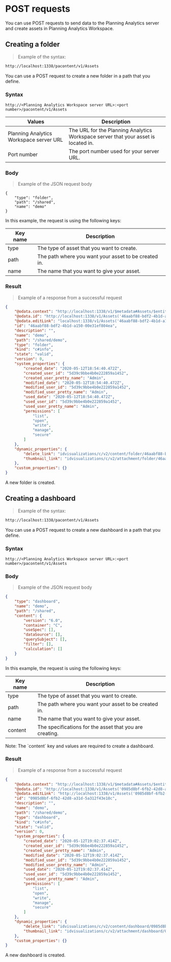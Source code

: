 # POST requests
You can use POST requests to send data to the Planning Analytics server and create assets in Planning Analytics Workspace.

## Creating a folder

> Example of the syntax:

```html
http://localhost:1338/pacontent/v1/Assets
```
You can use a POST request to create a new folder in a path that you define.

### Syntax

`http://<Planning Analytics Workspace server URL>:<port number>/pacontent/v1/Assets`

Values | Description
---- | ------
Planning Analytics Workspace server URL | The URL for the Planning Analytics Workspace server that your asset is located in.
Port number | The port number used for your server URL.

### Body

> Example of the JSON request body

```
{
    "type": "folder",
    "path": "/shared",
    "name": "demo"
}
```

In this example, the request is using the following keys:

Key name | Description
---------| -----------
type | The type of asset that you want to create.
path | The path where you want your asset to be created in.
name | The name that you want to give your asset.

### Result

> Example of a response from a successful request

```json
{
    "@odata.context": "http://localhost:1338/v1/$metadata#Assets/$entity",
    "@odata.id": "http://localhost:1338/v1/Assets('46aabf88-bdf2-4b1d-a150-00e31ef804ea')",
    "@odata.editLink": "localhost:1338/v1/Assets('46aabf88-bdf2-4b1d-a150-00e31ef804ea')",
    "id": "46aabf88-bdf2-4b1d-a150-00e31ef804ea",
    "description": "",
    "name": "demo",
    "path": "/shared/demo",
    "type": "folder",
    "kind": "c#info",
    "state": "valid",
    "version": 0,
    "system_properties": {
        "created_date": "2020-05-12T18:54:40.472Z",
        "created_user_id": "5d39c9bbe4b0e222859a1452",
        "created_user_pretty_name": "Admin",
        "modified_date": "2020-05-12T18:54:40.472Z",
        "modified_user_id": "5d39c9bbe4b0e222859a1452",
        "modified_user_pretty_name": "Admin",
        "used_date": "2020-05-12T18:54:40.472Z",
        "used_user_id": "5d39c9bbe4b0e222859a1452",
        "used_user_pretty_name": "Admin",
        "permissions": [
            "list",
            "open",
            "write",
            "manage",
            "secure"
        ]
    },
    "dynamic_properties": {
        "delete_link": "idvisualizations/c/v2/content/folder/46aabf88-bdf2-4b1d-a150-00e31ef804ea/",
        "thumbnail_link": "idvisualizations/c/v2/attachment/folder/46aabf88-bdf2-4b1d-a150-00e31ef804ea/?name=thumbnail"
    },
    "custom_properties": {}
}
```

A new folder is created.

## Creating a dashboard

> Example of the syntax:

```html
http://localhost:1338/pacontent/v1/Assets
```
You can use a POST request to create a new dashboard in a path that you define. 

### Syntax

`http://<Planning Analytics Workspace server URL>:<port number>/pacontent/v1/Assets`

### Body

> Example of the JSON request body

```json
{
    "type": "dashboard",
    "name": "demo",
    "path": "/shared",
    "content": {
        "version": "6.0",
        "container": "C",
        "useSpec": [],
        "dataSource": [],
        "querySubject": [],
        "filter": [],
        "calculation": []
    }
}
```

In this example, the request is using the following keys:

Key name | Description
---------| -----------
type | The type of asset that you want to create.
path | The path where you want your asset to be created in.
name | The name that you want to give your asset.
content | The specifications for the asset that you are creating.

<aside class="note">
Note: The `content` key and values are required to create a dashboard.
</aside>

### Result

> Example of a response from a successful request

```json
{
    "@odata.context": "http://localhost:1338/v1/$metadata#Assets/$entity",
    "@odata.id": "http://localhost:1338/v1/Assets('0985d8bf-6fb2-42d8-a31d-5a312f43e18c')",
    "@odata.editLink": "http://localhost:1338/v1/Assets('0985d8bf-6fb2-42d8-a31d-5a312f43e18c')",
    "id": "0985d8bf-6fb2-42d8-a31d-5a312f43e18c",
    "description": "",
    "name": "demo",
    "path": "/shared/demo",
    "type": "dashboard",
    "kind": "c#info",
    "state": "valid",
    "version": 0,
    "system_properties": {
        "created_date": "2020-05-12T19:02:37.414Z",
        "created_user_id": "5d39c9bbe4b0e222859a1452",
        "created_user_pretty_name": "Admin",
        "modified_date": "2020-05-12T19:02:37.414Z",
        "modified_user_id": "5d39c9bbe4b0e222859a1452",
        "modified_user_pretty_name": "Admin",
        "used_date": "2020-05-12T19:02:37.414Z",
        "used_user_id": "5d39c9bbe4b0e222859a1452",
        "used_user_pretty_name": "Admin",
        "permissions": [
            "list",
            "open",
            "write",
            "manage",
            "secure"
        ]
    },
    "dynamic_properties": {
        "delete_link": "idvisualizations/c/v2/content/dashboard/0985d8bf-6fb2-42d8-a31d-5a312f43e18c/",
        "thumbnail_link": "idvisualizations/c/v2/attachment/dashboard/0985d8bf-6fb2-42d8-a31d-5a312f43e18c/?name=thumbnail"
    },
    "custom_properties": {}
}
```

A new dashboard is created.

